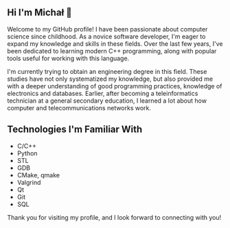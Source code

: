 ## Hi I'm Michał 👋

Welcome to my GitHub profile!  I have been passionate about computer science since childhood. As a novice software developer, I'm eager to expand my knowledge and skills in these fields. Over the last few years, I've been dedicated to learning modern C++ programming, along with popular tools useful for working with this language.

I'm currently trying to obtain an engineering degree in this field. These studies have not only systematized my knowledge, but also provided me with a deeper understanding of good programming practices, knowledge of electronics and databases. Earlier, after becoming a teleinformatics technician at a general secondary education, I learned a lot about how computer and telecommunications networks work.

## Technologies I'm Familiar With
* C/C++
* Python
* STL
* GDB
* CMake, qmake
* Valgrind
* Qt
* Git
* SQL

Thank you for visiting my profile, and I look forward to connecting with you!


